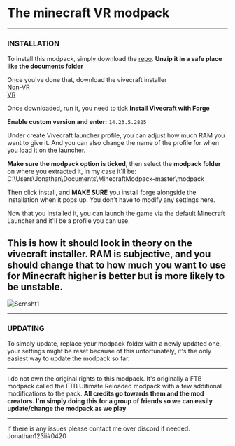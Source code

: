# The minecraft VR modpack

---

### INSTALLATION

To install this modpack, simply download the [repo](https://github.com/Sodukene/MinecraftModpack/archive/master.zip). **Unzip it in a safe place like the documents folder**

Once you've done that, download the vivecraft installer
\
	[Non-VR](https://github.com/jrbudda/Vivecraft_112/releases/download/1.12.2-jrbudda-7/vivecraft-1.12.2-jrbudda-NONVR-8-r5-installer.exe)
\
	[VR](https://github.com/jrbudda/Vivecraft_112/releases/download/1.12.2-jrbudda-7/vivecraft-1.12.2-jrbudda-7-r12-installer.exe)

Once downloaded, run it, you need to tick **Install Vivecraft with Forge**

**Enable custom version and enter:** `14.23.5.2825`

Under create Vivecraft launcher profile, you can adjust how much RAM you want to give it. And you can also change the name of the profile for when you load it on the launcher.

**Make sure the modpack option is ticked**, then select the **modpack folder** on where you extracted it, in my case it'll be: C:\Users\Jonathan\Documents\MinecraftModpack-master\modpack

Then click install, and **MAKE SURE** you install forge alongside the installation when it pops up. You don't have to modify any settings here.

Now that you installed it, you can launch the game via the default Minecraft Launcher and it'll be a profile you can use.

## This is how it should look in theory on the vivecraft installer. RAM is subjective, and you should change that to how much you want to use for Minecraft higher is better but is more likely to be unstable.

![Scrnsht1](https://i.gyazo.com/6079b3cfc1c0fdf8d6d8a05af7111553.png "Screenshot 1")

---

### UPDATING

To simply update, replace your modpack folder with a newly updated one, your settings might be reset because of this unfortunately, it's the only easiest way to update the modpack so far.

---

I do not own the original rights to this modpack. It's originally a FTB modpack called the FTB Ultimate Reloaded modpack with a few additional modifications to the pack. **All credits go towards them and the mod creators. I'm simply doing this for a group of friends so we can easily update/change the modpack as we play**

---

If there is any issues please contact me over discord if needed. Jonathan123ii#0420
